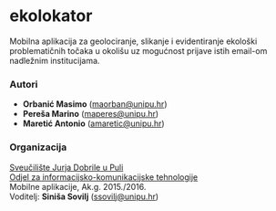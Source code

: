 # ekolokator
Mobilna aplikacija za geolociranje, slikanje i evidentiranje ekološki problematičnih točaka u okolišu uz mogućnost prijave istih email-om nadležnim institucijama.

### Autori
- **Orbanić	Masimo**	  (maorban@unipu.hr)
- **Pereša	Marino**    	(maperes@unipu.hr)
- **Maretić	Antonio** 	(amaretic@unipu.hr)

### Organizacija
[Sveučilište Jurja Dobrile u Puli](http://www.unipu.hr/)   
[Odjel za informacijsko-komunikacijske tehnologije](http://www.unipu.hr/index.php?id=1933)  
Mobilne aplikacije, Ak.g. 2015./2016.  
Voditelj: **Siniša Sovilj** (ssovilj@unipu.hr)
